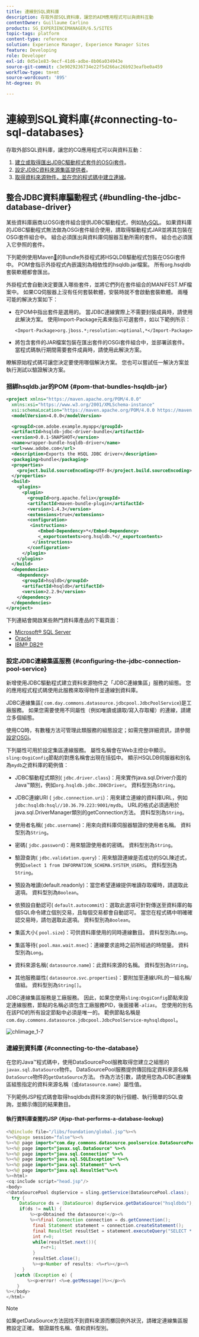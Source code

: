 ```yaml
---
title: 連線到SQL資料庫
description: 存取外部SQL資料庫，讓您的AEM應用程式可以與資料互動
contentOwner: Guillaume Carlino
products: SG_EXPERIENCEMANAGER/6.5/SITES
topic-tags: platform
content-type: reference
solution: Experience Manager, Experience Manager Sites
feature: Developing
role: Developer
exl-id: 0d5e1e83-9ecf-41d6-adbe-8b06a034943e
source-git-commit: c3e9029236734e22f5d266ac26b923eafbe0a459
workflow-type: tm+mt
source-wordcount: '895'
ht-degree: 0%

---
```


# 連線到SQL資料庫{#connecting-to-sql-databases}

存取外部SQL資料庫，讓您的CQ應用程式可以與資料互動：

1. [建立或取得匯出JDBC驅動程式套件的OSGi套件](#bundling-the-jdbc-database-driver)。
1. [設定JDBC資料來源集區提供者](#configuring-the-jdbc-connection-pool-service)。
1. [取得資料來源物件，並在您的程式碼中建立連線](#connecting-to-the-database)。

## 整合JDBC資料庫驅動程式 {#bundling-the-jdbc-database-driver}

某些資料庫廠商以OSGi套件組合提供JDBC驅動程式，例如[MySQL](https://dev.mysql.com/downloads/connector/j/)。 如果資料庫的JDBC驅動程式無法做為OSGi套件組合使用，請取得驅動程式JAR並將其包裝在OSGi套件組合中。 組合必須匯出與資料庫伺服器互動所需的套件。 組合也必須匯入它參照的套件。

下列範例使用Maven[&#128279;](https://felix.apache.org/documentation/subprojects/apache-felix-maven-bundle-plugin-bnd.html)的Bundle外掛程式將HSQLDB驅動程式包裝在OSGi套件中。 POM會指示外掛程式內嵌識別為相依性的hsqldb.jar檔案。 所有org.hsqldb套裝軟體都會匯出。

外掛程式會自動決定要匯入哪些套件，並將它們列在套件組合的MANIFEST.MF檔案中。 如果CQ伺服器上沒有任何套裝軟體，安裝時就不會啟動套裝軟體。 兩種可能的解決方案如下：

* 在POM中指出套件是選用的。 當JDBC連線實際上不需要封裝成員時，請使用此解決方案。 使用Import-Package元素來指示可選套件，如以下範例所示：

  `<Import-Package>org.jboss.*;resolution:=optional,*</Import-Package>`
* 將包含套件的JAR檔案包裝在匯出套件的OSGi套件組合中，並部署該套件。 當程式碼執行期間需要套件成員時，請使用此解決方案。

瞭解原始程式碼可讓您決定要使用哪個解決方案。 您也可以嘗試任一解決方案並執行測試以驗證解決方案。

### 捆綁hsqldb.jar的POM {#pom-that-bundles-hsqldb-jar}

```xml
<project xmlns="https://maven.apache.org/POM/4.0.0"
  xmlns:xsi="https://www.w3.org/2001/XMLSchema-instance"
  xsi:schemaLocation="https://maven.apache.org/POM/4.0.0 https://maven.apache.org/xsd/maven-4.0.0.xsd">
  <modelVersion>4.0.0</modelVersion>

  <groupId>com.adobe.example.myapp</groupId>
  <artifactId>hsqldb-jdbc-driver-bundle</artifactId>
  <version>0.0.1-SNAPSHOT</version>
  <name>wrapper-bundle-hsqldb-driver</name>
  <url>www.adobe.com</url>
  <description>Exports the HSQL JDBC driver</description>
  <packaging>bundle</packaging>
  <properties>
    <project.build.sourceEncoding>UTF-8</project.build.sourceEncoding>
  </properties>
  <build>
    <plugins>
      <plugin>
        <groupId>org.apache.felix</groupId>
        <artifactId>maven-bundle-plugin</artifactId>
        <version>1.4.3</version>
        <extensions>true</extensions>
        <configuration>
         <instructions>
            <Embed-Dependency>*</Embed-Dependency>
            <_exportcontents>org.hsqldb.*</_exportcontents>
          </instructions>
        </configuration>
      </plugin>
    </plugins>
  </build>
  <dependencies>
    <dependency>
      <groupId>hsqldb</groupId>
      <artifactId>hsqldb</artifactId>
      <version>2.2.9</version>
    </dependency>
  </dependencies>
</project>
```

下列連結會開啟某些熱門資料庫產品的下載頁面：

* [Microsoft® SQL Server](https://www.microsoft.com/en-us/sql-server/sql-server-downloads)
* [Oracle](https://www.oracle.com/database/technologies/appdev/jdbc-downloads.html)
* [IBM® DB2®](https://www.ibm.com/support/pages/download-db2-fix-packs-version-db2-linux-unix-and-windows)

### 設定JDBC連線集區服務 {#configuring-the-jdbc-connection-pool-service}

新增使用JDBC驅動程式建立資料來源物件之「JDBC連線集區」服務的組態。 您的應用程式程式碼使用此服務來取得物件並連線到資料庫。

JDBC連線集區( `com.day.commons.datasource.jdbcpool.JdbcPoolService`)是工廠服務。 如果您需要使用不同屬性（例如唯讀或讀取/寫入存取權）的連線，請建立多個組態。

使用CQ時，有數種方法可管理此類服務的組態設定；如需完整詳細資訊，請參閱[設定OSGi](/help/sites-deploying/configuring-osgi.md)。

下列屬性可用於設定集區連線服務。 屬性名稱會在Web主控台中顯示。 `sling:OsgiConfig`節點的對應名稱會出現在括弧中。 顯示HSQLDB伺服器和別名為`mydb`之資料庫的範例值：

* JDBC驅動程式類別( `jdbc.driver.class`)：用來實作java.sql.Driver介面的Java™類別，例如`org.hsqldb.jdbc.JDBCDriver`。 資料型別為`String`。

* JDBC連線URI ( `jdbc.connection.uri`)：用來建立連線的資料庫URL，例如`jdbc:hsqldb:hsql//10.36.79.223:9001/mydb`。 URL的格式必須適用於java.sql.DriverManager類別的getConnection方法。 資料型別為`String`。

* 使用者名稱( `jdbc.username`)：用來向資料庫伺服器驗證的使用者名稱。 資料型別為`String`。

* 密碼( `jdbc.password`)：用來驗證使用者的密碼。 資料型別為`String`。

* 驗證查詢( `jdbc.validation.query`)：用來驗證連線是否成功的SQL陳述式，例如`select 1 from INFORMATION_SCHEMA.SYSTEM_USERS`。 資料型別為`String`。

* 預設為唯讀(default.readonly)：當您希望連線提供唯讀存取權時，請選取此選項。 資料型別為`Boolean`。
* 依預設自動認可( `default.autocommit`)：選取此選項可針對傳送至資料庫的每個SQL命令建立個別交易，且每個交易都會自動認可。 當您在程式碼中明確確認交易時，請勿選取此選項。 資料型別為`Boolean`。

* 集區大小( `pool.size`)：可供資料庫使用的同時連線數目。 資料型別為`Long`。

* 集區等待( `pool.max.wait.msec`)：連線要求逾時之前所經過的時間量。 資料型別為`Long`。

* 資料來源名稱( `datasource.name`)：此資料來源的名稱。 資料型別為`String`。

* 其他服務屬性( `datasource.svc.properties`)：要附加至連線URL的一組名稱/值組。 資料型別為`String[]`。

JDBC連線集區服務是工廠服務。 因此，如果您使用`sling:OsgiConfig`節點來設定連線服務，節點的名稱必須包含工廠服務PID，後面接著&#x200B;*`-alias`*。 您使用的別名在該PID的所有設定節點中必須是唯一的。 範例節點名稱是`com.day.commons.datasource.jdbcpool.JdbcPoolService-myhsqldbpool`。

![chlimage_1-7](assets/chlimage_1-7a.png)

### 連線到資料庫 {#connecting-to-the-database}

在您的Java™程式碼中，使用DataSourcePool服務取得您建立之組態的`javax.sql.DataSource`物件。 DataSourcePool服務提供傳回指定資料來源名稱`DataSource`物件的`getDataSource`方法。 作為方法引數，請使用您為JDBC連線集區組態指定的資料來源名稱（或`datasource.name`）屬性值。

下列範例JSP程式碼會取得hsqldbds資料來源的執行個體、執行簡單的SQL查詢，並顯示傳回的結果數目。

#### 執行資料庫查閱的JSP {#jsp-that-performs-a-database-lookup}

```java
<%@include file="/libs/foundation/global.jsp"%><%
%><%@page session="false"%><%
%><%@ page import="com.day.commons.datasource.poolservice.DataSourcePool" %><%
%><%@ page import="javax.sql.DataSource" %><%
%><%@ page import="java.sql.Connection" %><%
%><%@ page import="java.sql.SQLException" %><%
%><%@ page import="java.sql.Statement" %><%
%><%@ page import="java.sql.ResultSet"%><%
%><html>
<cq:include script="head.jsp"/>
<body>
<%DataSourcePool dspService = sling.getService(DataSourcePool.class);
  try {
     DataSource ds = (DataSource) dspService.getDataSource("hsqldbds");
     if(ds != null) {
         %><p>Obtained the datasource!</p><%
         %><%final Connection connection = ds.getConnection();
          final Statement statement = connection.createStatement();
          final ResultSet resultSet = statement.executeQuery("SELECT * from INFORMATION_SCHEMA.SYSTEM_USERS");
          int r=0;
          while(resultSet.next()){
             r=r+1;
          }
          resultSet.close();
          %><p>Number of results: <%=r%></p><%
      }
   }catch (Exception e) {
        %><p>error! <%=e.getMessage()%></p><%
    }
%></body>
</html>
```

>[!NOTE]
>
>如果getDataSource方法因找不到資料來源而擲回例外狀況，請確定連線集區服務設定正確。 驗證屬性名稱、值和資料型別。
>

<!-- Link below redirects to the "Get started with AEM Sites - WKND tutorial"
>[!NOTE]
>
>To learn how to inject a DataSourcePool into an OSGi bundle, see [Injecting a DataSourcePool Service into an Adobe Experience Manager OSGi bundle](https://helpx.adobe.com/experience-manager/using/datasourcepool.html). -->
